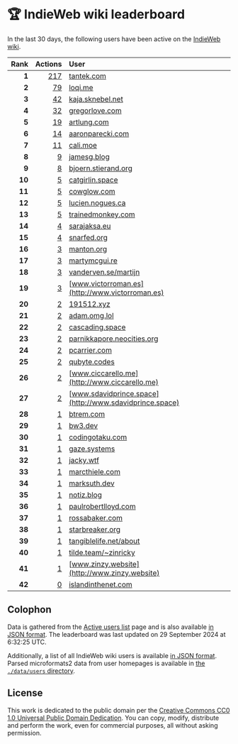 # 🏆 IndieWeb wiki leaderboard

In the last 30 days, the following users have been active on the [IndieWeb wiki](https://indieweb.org).

| Rank | Actions | User |
|-----:|--------:|:-----|
| **1** | [217](https://indieweb.org/Special:Contributions/Tantek.com) | [tantek.com](http://tantek.com) |
| **2** | [79](https://indieweb.org/Special:Contributions/Loqi.me) | [loqi.me](http://loqi.me) |
| **3** | [42](https://indieweb.org/Special:Contributions/Kaja.sknebel.net) | [kaja.sknebel.net](http://kaja.sknebel.net) |
| **4** | [32](https://indieweb.org/Special:Contributions/Gregorlove.com) | [gregorlove.com](http://gregorlove.com) |
| **5** | [19](https://indieweb.org/Special:Contributions/Artlung.com) | [artlung.com](http://artlung.com) |
| **6** | [14](https://indieweb.org/Special:Contributions/Aaronparecki.com) | [aaronparecki.com](http://aaronparecki.com) |
| **7** | [11](https://indieweb.org/Special:Contributions/Cali.moe) | [cali.moe](http://cali.moe) |
| **8** | [9](https://indieweb.org/Special:Contributions/Jamesg.blog) | [jamesg.blog](http://jamesg.blog) |
| **9** | [8](https://indieweb.org/Special:Contributions/Bjoern.stierand.org) | [bjoern.stierand.org](http://bjoern.stierand.org) |
| **10** | [5](https://indieweb.org/Special:Contributions/Catgirlin.space) | [catgirlin.space](http://catgirlin.space) |
| **11** | [5](https://indieweb.org/Special:Contributions/Cowglow.com) | [cowglow.com](http://cowglow.com) |
| **12** | [5](https://indieweb.org/Special:Contributions/Lucien.nogues.ca) | [lucien.nogues.ca](http://lucien.nogues.ca) |
| **13** | [5](https://indieweb.org/Special:Contributions/Trainedmonkey.com) | [trainedmonkey.com](http://trainedmonkey.com) |
| **14** | [4](https://indieweb.org/Special:Contributions/Sarajaksa.eu) | [sarajaksa.eu](http://sarajaksa.eu) |
| **15** | [4](https://indieweb.org/Special:Contributions/Snarfed.org) | [snarfed.org](http://snarfed.org) |
| **16** | [3](https://indieweb.org/Special:Contributions/Manton.org) | [manton.org](http://manton.org) |
| **17** | [3](https://indieweb.org/Special:Contributions/Martymcgui.re) | [martymcgui.re](http://martymcgui.re) |
| **18** | [3](https://indieweb.org/Special:Contributions/Vanderven.se_martijn) | [vanderven.se/martijn](http://vanderven.se/martijn) |
| **19** | [3](https://indieweb.org/Special:Contributions/Www.victorroman.es) | [www.victorroman.es](http://www.victorroman.es) |
| **20** | [2](https://indieweb.org/Special:Contributions/191512.xyz) | [191512.xyz](http://191512.xyz) |
| **21** | [2](https://indieweb.org/Special:Contributions/Adam.omg.lol) | [adam.omg.lol](http://adam.omg.lol) |
| **22** | [2](https://indieweb.org/Special:Contributions/Cascading.space) | [cascading.space](http://cascading.space) |
| **23** | [2](https://indieweb.org/Special:Contributions/Parnikkapore.neocities.org) | [parnikkapore.neocities.org](http://parnikkapore.neocities.org) |
| **24** | [2](https://indieweb.org/Special:Contributions/Pcarrier.com) | [pcarrier.com](http://pcarrier.com) |
| **25** | [2](https://indieweb.org/Special:Contributions/Qubyte.codes) | [qubyte.codes](http://qubyte.codes) |
| **26** | [2](https://indieweb.org/Special:Contributions/Www.ciccarello.me) | [www.ciccarello.me](http://www.ciccarello.me) |
| **27** | [2](https://indieweb.org/Special:Contributions/Www.sdavidprince.space) | [www.sdavidprince.space](http://www.sdavidprince.space) |
| **28** | [1](https://indieweb.org/Special:Contributions/Btrem.com) | [btrem.com](http://btrem.com) |
| **29** | [1](https://indieweb.org/Special:Contributions/Bw3.dev) | [bw3.dev](http://bw3.dev) |
| **30** | [1](https://indieweb.org/Special:Contributions/Codingotaku.com) | [codingotaku.com](http://codingotaku.com) |
| **31** | [1](https://indieweb.org/Special:Contributions/Gaze.systems) | [gaze.systems](http://gaze.systems) |
| **32** | [1](https://indieweb.org/Special:Contributions/Jacky.wtf) | [jacky.wtf](http://jacky.wtf) |
| **33** | [1](https://indieweb.org/Special:Contributions/Marcthiele.com) | [marcthiele.com](http://marcthiele.com) |
| **34** | [1](https://indieweb.org/Special:Contributions/Marksuth.dev) | [marksuth.dev](http://marksuth.dev) |
| **35** | [1](https://indieweb.org/Special:Contributions/Notiz.blog) | [notiz.blog](http://notiz.blog) |
| **36** | [1](https://indieweb.org/Special:Contributions/Paulrobertlloyd.com) | [paulrobertlloyd.com](http://paulrobertlloyd.com) |
| **37** | [1](https://indieweb.org/Special:Contributions/Rossabaker.com) | [rossabaker.com](http://rossabaker.com) |
| **38** | [1](https://indieweb.org/Special:Contributions/Starbreaker.org) | [starbreaker.org](http://starbreaker.org) |
| **39** | [1](https://indieweb.org/Special:Contributions/Tangiblelife.net_about) | [tangiblelife.net/about](http://tangiblelife.net/about) |
| **40** | [1](https://indieweb.org/Special:Contributions/Tilde.team_~zinricky) | [tilde.team/~zinricky](http://tilde.team/~zinricky) |
| **41** | [1](https://indieweb.org/Special:Contributions/Www.zinzy.website) | [www.zinzy.website](http://www.zinzy.website) |
| **42** | [0](https://indieweb.org/Special:Contributions/Islandinthenet.com) | [islandinthenet.com](http://islandinthenet.com) |


## Colophon

Data is gathered from the [Active users list](https://indieweb.org/Special:ActiveUsers) page and is also available [in JSON format](https://github.com/jgarber623/indieweb-wiki-leaderboard/blob/main/data/leaderboard.json). The leaderboard was last updated on 29 September 2024 at 6:32:25 UTC.

Additionally, a list of all IndieWeb wiki users is available [in JSON format](https://github.com/jgarber623/indieweb-wiki-leaderboard/blob/main/data/users.json). Parsed microformats2 data from user homepages is available in [the `./data/users` directory](https://github.com/jgarber623/indieweb-wiki-leaderboard/blob/main/data/users).

## License

This work is dedicated to the public domain per the [Creative Commons CC0 1.0 Universal Public Domain Dedication](https://creativecommons.org/publicdomain/zero/1.0/). You can copy, modify, distribute and perform the work, even for commercial purposes, all without asking permission.
